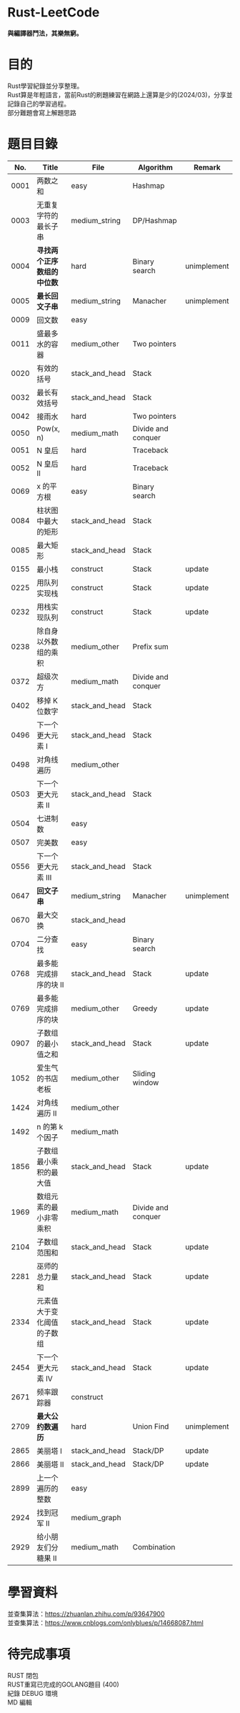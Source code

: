 # Rust-LeetCode

**與編譯器鬥法，其樂無窮。**  

# 目的  
Rust學習紀錄並分享整理。  
Rust算是年輕語言，當前Rust的刷題練習在網路上還算是少的(2024/03)，分享並記錄自己的學習過程。  
部分難題會寫上解題思路  

# 題目目錄  
| No.  | Title                        | File           | Algorithm          | Remark      |
| ---- | ---------------------------- | -------------- | ------------------ | ----------- |
| 0001 | 两数之和                     | easy           | Hashmap            |             |
| 0003 | 无重复字符的最长子串         | medium_string  | DP/Hashmap         |             |
| 0004 | **寻找两个正序数组的中位数** | hard           | Binary search      | unimplement |
| 0005 | **最长回文子串**             | medium_string  | Manacher           | unimplement |
| 0009 | 回文数                       | easy           |                    |             |
| 0011 | 盛最多水的容器               | medium_other   | Two pointers       |             |
| 0020 | 有效的括号                   | stack_and_head | Stack              |             |
| 0032 | 最长有效括号                 | stack_and_head | Stack              |             |
| 0042 | 接雨水                       | hard           | Two pointers       |             |
| 0050 | Pow(x, n)                    | medium_math    | Divide and conquer |             |
| 0051 | N 皇后                       | hard           | Traceback          |             |
| 0052 | N 皇后 II                    | hard           | Traceback          |             |
| 0069 | x 的平方根                   | easy           | Binary search      |             |
| 0084 | 柱状图中最大的矩形           | stack_and_head | Stack              |             |
| 0085 | 最大矩形                     | stack_and_head | Stack              |             |
| 0155 | 最小栈                       | construct      | Stack              | update      |
| 0225 | 用队列实现栈                 | construct      | Stack              | update      |
| 0232 | 用栈实现队列                 | construct      | Stack              | update      |
| 0238 | 除自身以外数组的乘积         | medium_other   | Prefix sum         |             |
| 0372 | 超级次方                     | medium_math    | Divide and conquer |             |
| 0402 | 移掉 K 位数字                | stack_and_head | Stack              |             |
| 0496 | 下一个更大元素 I             | stack_and_head | Stack              |             |
| 0498 | 对角线遍历                   | medium_other   |                    |             |
| 0503 | 下一个更大元素 II            | stack_and_head | Stack              |             |
| 0504 | 七进制数                     | easy           |                    |             |
| 0507 | 完美数                       | easy           |                    |             |
| 0556 | 下一个更大元素 III           | stack_and_head | Stack              |             |
| 0647 | **回文子串**                 | medium_string  | Manacher           | unimplement |
| 0670 | 最大交换                     | stack_and_head |                    |             |
| 0704 | 二分查找                     | easy           | Binary search      |             |
| 0768 | 最多能完成排序的块 II        | stack_and_head | Stack              | update      |
| 0769 | 最多能完成排序的块           | medium_other   | Greedy             | update      |
| 0907 | 子数组的最小值之和           | stack_and_head | Stack              | update      |
| 1052 | 爱生气的书店老板             | medium_other   | Sliding window     |             |
| 1424 | 对角线遍历 II                | medium_other   |                    |             |
| 1492 | n 的第 k 个因子              | medium_math    |                    |             |
| 1856 | 子数组最小乘积的最大值       | stack_and_head | Stack              | update      |
| 1969 | 数组元素的最小非零乘积       | medium_math    | Divide and conquer |             |
| 2104 | 子数组范围和                 | stack_and_head | Stack              | update      |
| 2281 | 巫师的总力量和               | stack_and_head | Stack              | update      |
| 2334 | 元素值大于变化阈值的子数组   | stack_and_head | Stack              | update      |
| 2454 | 下一个更大元素 IV            | stack_and_head | Stack              | update      |
| 2671 | 频率跟踪器                   | construct      |                    |             |
| 2709 | **最大公约数遍历**           | hard           | Union Find         | unimplement |
| 2865 | 美丽塔 I                     | stack_and_head | Stack/DP           | update      |
| 2866 | 美丽塔 II                    | stack_and_head | Stack/DP           | update      |
| 2899 | 上一个遍历的整数             | easy           |                    |             |
| 2924 | 找到冠军 II                  | medium_graph   |                    |             |
| 2929 | 给小朋友们分糖果 II          | medium_math    | Combination        |             |


# 學習資料  
並查集算法：https://zhuanlan.zhihu.com/p/93647900  
並查集算法：https://www.cnblogs.com/onlyblues/p/14668087.html  

# 待完成事項  
RUST 閉包  
RUST重寫已完成的GOLANG題目 (400)  
紀錄 DEBUG 環境  
MD 編輯  